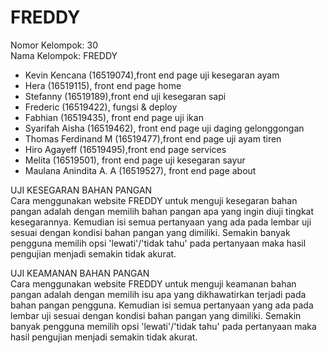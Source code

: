 # FREDDY
Nomor Kelompok: 30  
Nama Kelompok: FREDDY  
 
* Kevin Kencana (16519074),front end page uji kesegaran ayam
* Hera (16519115), front end page home
* Stefanny (16519189),front end uji kesegaran sapi
* Frederic (16519422), fungsi & deploy
* Fabhian (16519435), front end page uji ikan
* Syarifah Aisha (16519462), front end page uji daging gelonggongan
* Thomas Ferdinand M (16519477),front end page uji ayam tiren
* Hiro Agayeff (16519495),front end page services
* Melita (16519501), front end page uji kesegaran sayur
* Maulana Anindita A. A (16519527), front end page about

UJI KESEGARAN BAHAN PANGAN
<br>
Cara menggunakan website FREDDY untuk menguji kesegaran bahan pangan adalah dengan memilih bahan pangan apa yang ingin diuji tingkat kesegarannya. Kemudian isi semua pertanyaan yang ada pada lembar uji sesuai dengan kondisi bahan pangan yang dimiliki. Semakin banyak pengguna memilih opsi 'lewati'/'tidak tahu' pada pertanyaan maka hasil pengujian menjadi semakin tidak akurat.

UJI KEAMANAN BAHAN PANGAN
<br>
Cara menggunakan website FREDDY untuk menguji keamanan bahan pangan adalah dengan memilih isu apa yang dikhawatirkan terjadi pada bahan pangan pengguna. Kemudian isi semua pertanyaan yang ada pada lembar uji sesuai dengan kondisi bahan pangan yang dimiliki. Semakin banyak pengguna memilih opsi 'lewati'/'tidak tahu' pada pertanyaan maka hasil pengujian menjadi semakin tidak akurat.


